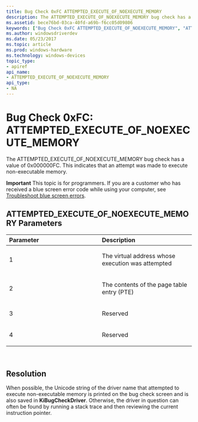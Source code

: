 ```yaml
---
title: Bug Check 0xFC ATTEMPTED_EXECUTE_OF_NOEXECUTE_MEMORY
description: The ATTEMPTED_EXECUTE_OF_NOEXECUTE_MEMORY bug check has a value of 0x000000FC. This indicates that an attempt was made to execute non-executable memory.
ms.assetid: bece76bd-03ca-40fd-a69b-f6cc05d09806
keywords: ["Bug Check 0xFC ATTEMPTED_EXECUTE_OF_NOEXECUTE_MEMORY", "ATTEMPTED_EXECUTE_OF_NOEXECUTE_MEMORY"]
ms.author: windowsdriverdev
ms.date: 05/23/2017
ms.topic: article
ms.prod: windows-hardware
ms.technology: windows-devices
topic_type:
- apiref
api_name:
- ATTEMPTED_EXECUTE_OF_NOEXECUTE_MEMORY
api_type:
- NA
---
```


# Bug Check 0xFC: ATTEMPTED\_EXECUTE\_OF\_NOEXECUTE\_MEMORY


The ATTEMPTED\_EXECUTE\_OF\_NOEXECUTE\_MEMORY bug check has a value of 0x000000FC. This indicates that an attempt was made to execute non-executable memory.

**Important** This topic is for programmers. If you are a customer who has received a blue screen error code while using your computer, see [Troubleshoot blue screen errors](http://windows.microsoft.com/windows-10/troubleshoot-blue-screen-errors).

## ATTEMPTED\_EXECUTE\_OF\_NOEXECUTE\_MEMORY Parameters


<table>
<colgroup>
<col width="50%" />
<col width="50%" />
</colgroup>
<thead>
<tr class="header">
<th align="left">Parameter</th>
<th align="left">Description</th>
</tr>
</thead>
<tbody>
<tr class="odd">
<td align="left"><p>1</p></td>
<td align="left"><p>The virtual address whose execution was attempted</p></td>
</tr>
<tr class="even">
<td align="left"><p>2</p></td>
<td align="left"><p>The contents of the page table entry (PTE)</p></td>
</tr>
<tr class="odd">
<td align="left"><p>3</p></td>
<td align="left"><p>Reserved</p></td>
</tr>
<tr class="even">
<td align="left"><p>4</p></td>
<td align="left"><p>Reserved</p></td>
</tr>
</tbody>
</table>

 

Resolution
----------

When possible, the Unicode string of the driver name that attempted to execute non-executable memory is printed on the bug check screen and is also saved in **KiBugCheckDriver**. Otherwise, the driver in question can often be found by running a stack trace and then reviewing the current instruction pointer.

 

 




